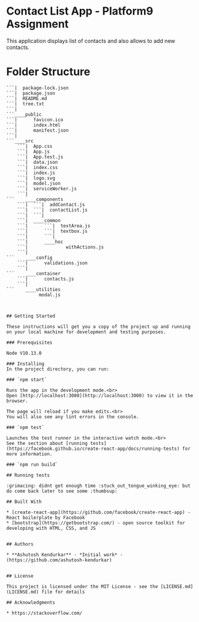 # Contact List App - Platform9 Assignment

This application displays list of contacts and also allows to add new contacts. 

# Folder Structure

```|  .gitignore
```|  package-lock.json
```|  package.json
```|  README.md
```|  tree.txt
```|  
```____public
```|      favicon.ico
```|      index.html
```|      manifest.json
```|      
```____src
    ```|  App.css
    ```|  App.js
    ```|  App.test.js
    ```|  data.json
    ```|  index.css
    ```|  index.js
    ```|  logo.svg
    ```|  model.json
    ```|  serviceWorker.js
    ```|  
```    ____components
    ```|  ```|  addContact.js
    ```|  ```|  contactList.js
    ```|  ```|  
    ```|  ____common
    ```|      ```|  textArea.js
    ```|      ```|  textbox.js
    ```|      ```|  
    ```|      ____hoc
    ```|              withActions.js
    ```|              
```    ____config
    ```|      validations.json
    ```|      
```    ____container
    ```|      contacts.js
    ```|      
```    ____utilities
            modal.js
            
            

## Getting Started

These instructions will get you a copy of the project up and running on your local machine for development and testing purposes.

### Prerequisites

Node V10.13.0

### Installing
In the project directory, you can run:

### `npm start`

Runs the app in the development mode.<br>
Open [http://localhost:3000](http://localhost:3000) to view it in the browser.

The page will reload if you make edits.<br>
You will also see any lint errors in the console.

### `npm test`

Launches the test runner in the interactive watch mode.<br>
See the section about [running tests](https://facebook.github.io/create-react-app/docs/running-tests) for more information.

### `npm run build`

## Running tests

:grimacing: didnt get enough time :stuck_out_tongue_winking_eye: but do come back later to see some :thumbsup:

## Built With

* [create-react-app](https://github.com/facebook/create-react-app) - React boilerplate by Facebook
* [bootstrap](https://getbootstrap.com/) - open source toolkit for developing with HTML, CSS, and JS


## Authors

* **Ashutosh Kendurkar** - *Initial work* - (https://github.com/ashutosh-kendurkar)


## License

This project is licensed under the MIT License - see the [LICENSE.md](LICENSE.md) file for details

## Acknowledgments

* https://stackoverflow.com/

   